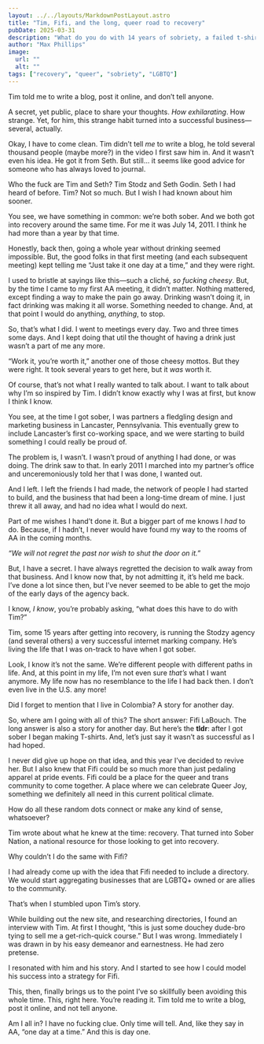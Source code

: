 ```yaml
---
layout: ../../layouts/MarkdownPostLayout.astro
title: "Tim, Fifi, and the long, queer road to recovery"
pubDate: 2025-03-31
description: "What do you do with 14 years of sobriety, a failed t-shirt business, and a need to connect with people? Start a blog."
author: "Max Phillips"
image:
  url: ""
  alt: ""
tags: ["recovery", "queer", "sobriety", "LGBTQ"]
---
```


Tim told me to write a blog, post it online, and don’t tell anyone. 

A secret, yet public, place to share your thoughts. _How exhilarating_. How strange. Yet, for him, this strange habit turned into a successful business&mdash;several, actually.

Okay, I have to come clean. Tim didn’t tell _me_ to write a blog, he told several thousand people (maybe more?) in the video I first saw him in. And it wasn’t even his idea. He got it from Seth. But still... it seems like good advice for someone who has always loved to journal.

Who the fuck are Tim and Seth? Tim Stodz and Seth Godin. Seth I had heard of before. Tim? Not so much. But I wish I had known about him sooner.

You see, we have something in common: we’re both sober. And we both got into recovery around the same time. For me it was July 14, 2011. I think he had more than a year by that time.

Honestly, back then, going a whole year without drinking seemed impossible. But, the good folks in that first meeting (and each subsequent meeting) kept telling me “Just take it one day at a time,” and they were right.

I used to bristle at sayings like this&mdash;such a cliché, _so fucking cheesy_. But, by the time I came to my first AA meeting, it didn’t matter. Nothing mattered, except finding a way to make the pain go away. Drinking wasn’t doing it, in fact drinking was making it all worse. Something needed to change. And, at that point I would do anything, _anything_, to stop.

So, that’s what I did. I went to meetings every day. Two and three times some days. And I kept doing that util the thought of having a drink just wasn’t a part of me any more.

“Work it, you’re worth it,” another one of those cheesy mottos. But they were right. It took several years to get here, but it _was_ worth it.

Of course, that’s not what I really wanted to talk about. I want to talk about why I’m so inspired by Tim. I didn’t know exactly why I was at first, but know I think I know.

You see, at the time I got sober, I was partners a fledgling design and marketing business in Lancaster, Pennsylvania. This eventually grew to include Lancaster’s first co-working space, and we were starting to build something I could really be proud of.

The problem is, I wasn’t. I wasn’t proud of anything I had done, or was doing. The drink saw to that. In early 2011 I marched into my partner’s office and unceremoniously told her that I was done, I wanted out.

And I left. I left the friends I had made, the network of people I had started to build, and the business that had been a long-time dream of mine. I just threw it all away, and had no idea what I would do next.

Part of me wishes I hand’t done it. But a bigger part of me knows I _had_ to do. Because, if I hadn’t, I never would have found my way to the rooms of AA in the coming months.

_“We will not regret the past nor wish to shut the door on it.”_

But, I have a secret. I have always regretted the decision to walk away from that business. And I know now that, by not admitting it, it’s held me back. I’ve done a lot since then, but I’ve never seemed to be able to get the mojo of the early days of the agency back.

I know, _I know_, you’re probably asking, “what does this have to do with Tim?”

Tim, some 15 years after getting into recovery, is running the Stodzy agency (and several others) a very successful internet marking company. He’s living the life that I was on-track to have when I got sober.

Look, I know it’s not the same. We’re different people with different paths in life. And, at this point in my life, I’m not even sure _that’s_ what I want anymore. My life now has no resemblance to the life I had back then. I don’t even live in the U.S. any more!

Did I forget to mention that I live in Colombia? A story for another day.

So, where am I going with all of this? The short answer: Fifi LaBouch. The long answer is also a story for another day. But here’s the **tldr**: after I got sober I began making T-shirts. And, let’s just say it wasn’t as successful as I had hoped.

I never did give up hope on that idea, and this year I’ve decided to revive her. But I also knew that Fifi could be so much more than just pedaling apparel at pride events. Fifi could be a place for the queer and trans community to come together. A place where we can celebrate Queer Joy, something we definitely all need in this current political climate.

How do all these random dots connect or make any kind of sense, whatsoever?

Tim wrote about what he knew at the time: recovery. That turned into Sober Nation, a national resource for those looking to get into recovery.

Why couldn’t I do the same with Fifi?

I had already come up with the idea that Fifi needed to include a directory. We would start aggregating businesses that are LGBTQ+ owned or are allies to the community.

That’s when I stumbled upon Tim’s story.

While building out the new site, and researching directories, I found an interview with Tim. At first I thought, “this is just some douchey dude-bro tying to sell me a get-rich-quick course.” But I was wrong. Immediately I was drawn in by his easy demeanor and earnestness. He had zero pretense.

I resonated with him and his story. And I started to see how I could model his success into a strategy for Fifi.

This, then, finally brings us to the point I’ve so skillfully been avoiding this whole time. This, right here. You’re reading it. Tim told me to write a blog, post it online, and not tell anyone.

Am I all in? I have no fucking clue. Only time will tell. And, like they say in AA, “one day at a time.” And this is day one.
